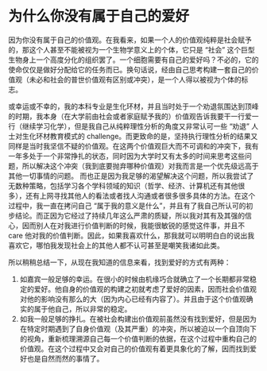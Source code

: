 <!-- 听到 30:50 课代表说 "我不知道自己想要什么" 的时候，可能我和嘉宾的反应非常相似，对我而言甚至有一种不可思议的感觉。结合我自己的经历，我会感觉寻找到 “爱好” 和确立属于自己的价值观几乎是一件事。这里讲一下我的一些相关经历，希望会对大家有一定启发。 -->

# 为什么你没有属于自己的爱好

因为你没有属于自己的价值观。在我看来，如果一个人的价值观纯粹是社会赋予的，那这个人甚至不能被视为一个生物学意义上的个体，它只是 “社会” 这个巨型生物身上一个高度分化的组织罢了。一个细胞需要有自己的爱好吗？不必的，它的使命仅仅是做好分配给它的任务而已。换句话说，经由自己思考构建一套自己的价值观（未必和社会的普世价值观有区别或冲突），是一个人得以被视为个体的标志。

或幸运或不幸的，我的本科专业是生化环材，并且当时处于一个劝退氛围达到顶峰的时期，我本身（在大学前由社会或者家庭赋予我的）价值观告诉我要干一行爱一行（继续学习化学），但是我自己从纯粹理性分析的角度又非常认可一些 “劝退” 人士对生化环材教育模式的 challenge。而更致命的是，坚持执行理性分析的结果又同样是当时我坚信不疑的价值观。在这两个价值观巨大而不可调和的冲突下，我有一年多处于一个非常挣扎的状态，同时因为大学时又有太多的时间来思考这些问题，所以解决这个冲突（我到底要抛弃哪种价值观）对我而言是一个优先级远高于其他一切事情的问题。
而也正是因为我足够的渴望解决这个问题，所以我尝试了无数种策略，包括学习各个学科领域的知识（哲学、经济、计算机还有其他很多），还有上网寻找其他人的看法或者找人沟通或者很多很多具体的方法。在这个过程中，我一直在拷问自己 “属于我的意义是什么”，并且有了我自己所认可的初步结论。而正因为它经过了持续几年这么严肃的质疑，所以我对其有及其强的信心，因而别人在对我进行价值判断的时候，我能很敏锐的感觉这件事，并且不 care 他对我的价值判断。因此，如果我喜欢什么，那我就可以明明白白的说出我喜欢它，哪怕我发现社会上的其他人都不认可甚至是嘲笑我诸如此类。

所以稍稍总结一下，从现在我知道的信息来看，找到爱好的方式有两种：

1. 如嘉宾一般足够的幸运。在很小的时候由机缘巧合就确立了一个长期都非常稳定的爱好。他自身的价值观的构建之初就考虑了爱好的因素，因而社会价值观对他的影响没有那么的大（因为内心已经有内容了）。并且由于这个价值观确实的属于他自己，所以非常的稳定。
2. 如我一般足够的挣扎。在被社会构建出价值观前虽然没有找到爱好，但是因为在特定时期遇到了自身价值观（及其严重）的冲突，所以被迫以一个自顶向下的视角，重新梳理溯源自己每一个价值判断的依据，在这个过程中重构自己的价值观。在这个过程中又会对自己的价值观有着更具象化的了解，因而找到爱好也是自然而然的事情了。
